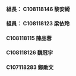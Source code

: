 
#### 組長： C108118146 黎安綺
#### 組員： C108118123 梁依玲
#### C108118115 陳品蓉
#### C108118126 魏冠宇
#### C107118283 鄭勛文
